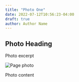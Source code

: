 ```yaml
---
title: "Photo One"
date: 2022-07-12T10:56:23-04:00
draft: true
author: Author Name
---
```


## Photo Heading

Photo excerpt

<!-- ![Page photo](https://placehold.it/500) -->
![Page photo](https://plchldr.co/i/500x500)

Photo content